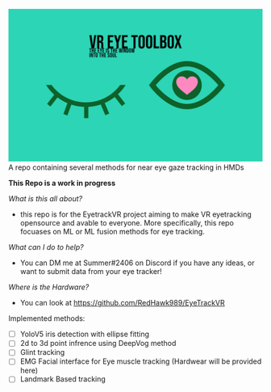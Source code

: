 ![GitHub Logo](/images/logo.png)
A repo containing several methods for near eye gaze tracking in HMDs

**This Repo is a work in progress**

*What is this all about?*

- this repo is for the EyetrackVR project aiming to make VR eyetracking opensource and avable to everyone. More specifically, this repo focuases on ML or ML fusion methods for eye tracking.

*What can I do to help?* 

- You can DM me at Summer#2406 on Discord if you have any ideas, or want to submit data from your eye tracker!

*Where is the Hardware?*

- You can look at https://github.com/RedHawk989/EyeTrackVR


Implemented methods:
- [ ] YoloV5 iris detection with ellipse fitting
- [ ] 2d to 3d point infrence using DeepVog method 
- [ ] Glint tracking
- [ ] EMG Facial interface for Eye muscle tracking (Hardwear will be provided here) 
- [ ] Landmark Based tracking
